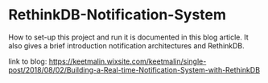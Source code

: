 # RethinkDB-Notification-System

How to set-up this project and run it is documented in this blog article. It also gives a brief introduction notification architectures and RethinkDB.

link to blog: https://keetmalin.wixsite.com/keetmalin/single-post/2018/08/02/Building-a-Real-time-Notification-System-with-RethinkDB 
